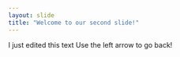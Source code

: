 ```yaml
---
layout: slide
title: "Welcome to our second slide!"
---
```

I just edited this text
Use the left arrow to go back!
